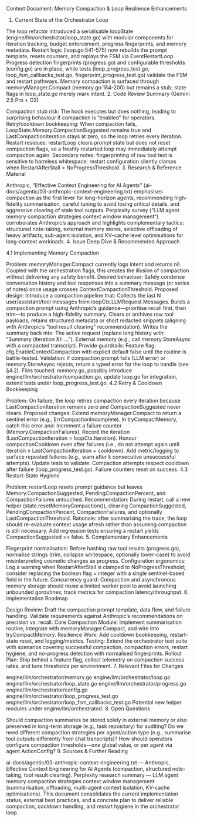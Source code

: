 Context Document: Memory Compaction & Loop Resilience Enhancements

1. Current State of the Orchestrator Loop

The loop refactor introduced a serialisable loopState (engine/llm/orchestrator/loop_state.go) with modular components for iteration tracking, budget enforcement, progress fingerprints, and memory metadata.
Restart logic (loop.go:541-575) now rebuilds the prompt template, resets counters, and replays the FSM via EventRestartLoop.
Progress detection fingerprints (progress.go) and configurable thresholds (config.go) are in place, while tests (loop_progress_test.go, loop_fsm_callbacks_test.go, fingerprint_progress_test.go) validate the FSM and restart pathways.
Memory compaction is surfaced through memoryManager.Compact (memory.go:184-200) but remains a stub; state flags in loop_state.go merely mark intent. 2. Code Review Summary (Gemini 2.5 Pro + O3)

Compaction stub risk: The hook executes but does nothing, leading to surprising behaviour if compaction is “enabled” for operators.
Retry/cooldown bookkeeping: When compaction fails, LoopState.Memory.CompactionSuggested remains true and LastCompactionIteration stays at zero, so the loop retries every iteration.
Restart residues: restartLoop clears prompt state but does not reset compaction flags, so a freshly restarted loop may immediately attempt compaction again.
Secondary notes: fingerprinting of raw tool text is sensitive to harmless whitespace; restart configuration silently clamps when RestartAfterStall > NoProgressThreshold. 3. Research & Reference Material

Anthropic, “Effective Context Engineering for AI Agents” (ai-docs/agentic/03-anthropic-context-engineering.txt) emphasises compaction as the first lever for long-horizon agents, recommending high-fidelity summarisation, careful tuning to avoid losing critical details, and aggressive clearing of stale tool outputs.
Perplexity survey (“LLM agent memory compaction strategies context window management”) corroborates Anthropic’s approach and highlights complementary tactics: structured note-taking, external memory stores, selective offloading of heavy artifacts, sub-agent isolation, and KV-cache level optimisations for long-context workloads. 4. Issue Deep Dive & Recommended Approach

4.1 Implementing Memory Compaction

Problem: memoryManager.Compact currently logs intent and returns nil. Coupled with the orchestration flags, this creates the illusion of compaction without delivering any safety benefit.
Desired behaviour: Safely condense conversation history and tool responses into a summary message (or series of notes) once usage crosses ContextCompactionThreshold.
Proposed design:
Introduce a compaction pipeline that:
Collects the last N user/assistant/tool messages from loopCtx.LLMRequest.Messages.
Builds a compaction prompt using Anthropic’s guidance—prioritise recall first, then trim—to produce a high-fidelity summary.
Clears or archives raw tool payloads; retains structured metadata or short redacted snippets (aligning with Anthropic’s “tool result clearing” recommendation).
Writes the summary back into:
The active request (replace long history with: “Summary (iteration X): …”).
External memory (e.g., call memory.StoreAsync with a compacted transcript).
Provide guardrails:
Feature flag: cfg.EnableContextCompaction with explicit default false until the routine is battle-tested.
Validation: if compaction prompt fails (LLM error) or memory.StoreAsync rejects, return a typed error for the loop to handle (see §4.2).
Files touched: memory.go, possibly introduce engine/llm/orchestrator/compaction.go, update loop.go for integration, extend tests under loop_progress_test.go.
4.2 Retry & Cooldown Bookkeeping

Problem: On failure, the loop retries compaction every iteration because LastCompactionIteration remains zero and CompactionSuggested never clears.
Proposed changes:
Extend memoryManager.Compact to return a sentinel error (e.g., ErrCompactionIncomplete). In tryCompactMemory, catch this error and:
Increment a failure counter (Memory.CompactionFailures).
Record the iteration (LastCompactionIteration = loopCtx.Iteration).
Honour compactionCooldown even after failures (i.e., do not attempt again until iteration ≥ LastCompactionIteration + cooldown).
Add metric/logging to surface repeated failures (e.g., warn after k consecutive unsuccessful attempts).
Update tests to validate:
Compaction attempts respect cooldown after failure (loop_progress_test.go).
Failure counters reset on success.
4.3 Restart-State Hygiene

Problem: restartLoop resets prompt guidance but leaves Memory.CompactionSuggested, PendingCompactionPercent, and CompactionFailures untouched.
Recommendation:
During restart, call a new helper (state.resetMemoryCompaction()), clearing CompactionSuggested, PendingCompactionPercent, CompactionFailures, and optionally LastCompactionThreshold.
Rationale: after summarising the trace, the loop should re-evaluate context usage afresh rather than assuming compaction is still necessary.
Add regression tests ensuring a restart yields CompactionSuggested == false. 5. Complementary Enhancements

Fingerprint normalisation: Before hashing raw tool results (progress.go), normalise strings (trim, collapse whitespace, optionally lower-case) to avoid misinterpreting cosmetic changes as progress.
Configuration ergonomics: Log a warning when RestartAfterStall is clamped to NoProgressThreshold; consider replacing the boolean flag + integer with a single sentinel-based field in the future.
Concurrency guard: Compaction and asynchronous memory storage should reuse a limited worker pool to avoid launching unbounded goroutines; track metrics for compaction latency/throughput. 6. Implementation Roadmap

Design Review: Draft the compaction prompt template, data flow, and failure handling. Validate requirements against Anthropic’s recommendations on precision vs. recall.
Core Compaction Module: Implement summarisation routine, integrate with memoryManager.Compact, and wire into tryCompactMemory.
Resilience Work: Add cooldown bookkeeping, restart-state reset, and logging/metrics.
Testing: Extend the orchestrator test suite with scenarios covering successful compaction, compaction errors, restart hygiene, and no-progress detection with normalised fingerprints.
Rollout Plan: Ship behind a feature flag, collect telemetry on compaction success rates, and tune thresholds per environment. 7. Relevant Files for Changes

engine/llm/orchestrator/memory.go
engine/llm/orchestrator/loop.go
engine/llm/orchestrator/loop_state.go
engine/llm/orchestrator/progress.go
engine/llm/orchestrator/config.go
engine/llm/orchestrator/loop_progress_test.go
engine/llm/orchestrator/loop_fsm_callbacks_test.go
Potential new helper modules under engine/llm/orchestrator/. 8. Open Questions

Should compaction summaries be stored solely in external memory or also preserved in long-term storage (e.g., task repository) for auditing?
Do we need different compaction strategies per agent/action type (e.g., summarise tool outputs differently from chat transcripts)?
How should operators configure compaction thresholds—one global value, or per agent via agent.ActionConfig? 9. Sources & Further Reading

ai-docs/agentic/03-anthropic-context-engineering.txt — Anthropic, Effective Context Engineering for AI Agents (compaction, structured note-taking, tool result clearing).
Perplexity research summary — LLM agent memory compaction strategies context window management (summarisation, offloading, multi-agent context isolation, KV-cache optimisations).
This document consolidates the current implementation status, external best practices, and a concrete plan to deliver reliable compaction, cooldown handling, and restart hygiene in the orchestrator loop.
